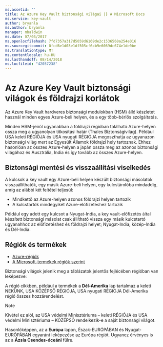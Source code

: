 ```yaml
---
ms.assetid: ''
title: Az Azure Key Vault biztonsági világai |} A Microsoft Docs
ms.service: key-vault
author: bryanla
ms.author: bryanla
manager: mbaldwin
ms.date: 07/03/2017
ms.openlocfilehash: 7fd7357a317d5059d6169de2c1536568a254e016
ms.sourcegitcommit: 0fcd6e1d03e1df505cf6cb9e6069dc674e1de0be
ms.translationtype: MT
ms.contentlocale: hu-HU
ms.lasthandoff: 08/14/2018
ms.locfileid: "42057238"
---
```

# <a name="azure-key-vault-security-worlds-and-geographic-boundaries"></a>Az Azure Key Vault biztonsági világok és földrajzi korlátok

Az Azure Key Vault hardveres biztonsági modulokban (HSM) álló készletet használ minden egyes Azure-beli helyen, és a egy több-bérlős szolgáltatás. 

Minden HSM-jeiről ugyanabban a földrajzi régióban található Azure-helyen ossza meg a ugyanolyan titkosítási határ (Thales Biztonságivilág). Például USA keleti RÉGIÓJA és USA nyugati RÉGIÓJA megoszthatja az ugyanazon biztonsági világ mert az Egyesült Államok földrajzi hely tartoznak. Ehhez hasonlóan az összes Azure-helyen a japán ossza meg az azonos biztonsági világához és Ausztrália, India és így tovább az összes Azure-helyen. 

## <a name="backup-and-restore-behavior"></a>Biztonsági mentési és visszaállítási viselkedés

A kulcsok a key vault egy Azure-beli helyen készült biztonsági másolatok visszaállíthatók, egy másik Azure-beli helyen, egy kulcstárolóba mindaddig, amíg az alábbi két feltétel teljesül:

- Mindkettő az Azure-helyen azonos földrajzi helyen tartozik
- A kulcstartók mindegyikét Azure-előfizetéshez tartozik

Például egy adott egy kulcsot a Nyugat-India, a key vault-előfizetés által készített biztonsági másolat csak állítható vissza egy másik kulcstartó ugyanahhoz az előfizetéshez és földrajzi helyet; Nyugat-India, közép-India és Dél-India.

## <a name="regions-and-products"></a>Régiók és termékek

- [Azure-régiók](https://azure.microsoft.com/regions/)
- [A Microsoft-termékek régiók szerint](https://azure.microsoft.com/regions/services/)

Biztonsági világok jelenik meg a táblázatok jelentős fejlécében régióban van leképezve:

A régió cikkben, például a termékek a **Dél-Amerika** lap tartalmaz a keleti NEKÜNK, USA KÖZÉPSŐ RÉGIÓJA, USA nyugati RÉGIÓJA Dél-Amerika régió összes hozzárendelést. 

>[!NOTE]
>Kivétel ez alól, az USA védelmi Minisztériuma – keleti RÉGIÓJA és USA védelmi Minisztériuma – KÖZÉPSŐ rendelkezik-e a saját biztonsági világot. 

Hasonlóképpen, az a **Európa** lapon, Észak-EURÓPÁBAN és Nyugat-EURÓPÁBAN egyaránt leképezése az Európa régiót. Ugyanez érvényes is az a **Ázsia Csendes-óceáni** fülre.




